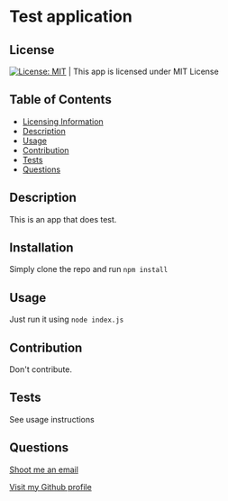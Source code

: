 
   # Test application

   ## License
   [![License: MIT](https://img.shields.io/badge/License-MIT-yellow.svg)](https://opensource.org/licenses/MIT) | This app is licensed under MIT License

   ## Table of Contents
   - [Licensing Information](#License)
   - [Description](#Description)
   - [Usage](#Usage)
   - [Contribution](#Contribution)
   - [Tests](#Tests)
   - [Questions](#Questions)
   
   ## Description
   This is an app that does test.

   ## Installation
   Simply clone the repo and run `npm install`

   ## Usage
   Just run it using `node index.js`

   ## Contribution
   Don't contribute.

   ## Tests
   See usage instructions

   ## Questions
   [Shoot me an email](mailto:cpusillo@gmail.com)

   [Visit my Github profile](https://github.com/cpusillo)
   